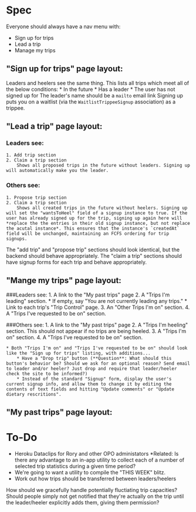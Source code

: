 Spec
======

Everyone should always have a nav menu with:
* Sign up for trips
* Lead a trip
* Manage my trips

"Sign up for trips" page layout:
--------------------------------
Leaders and heelers see the same thing. 
This lists all trips which meet all of the below conditions:
	* In the future
	* Has a leader
	* The user has not signed up for
The leader's name should be a `mailto` email link
Signing up puts you on a waitlist (via the `WaitlistTrippeeSignup` association) as a trippee.  


"Lead a trip" page layout:
------------------------------
### Leaders see:
	1. Add trip section
	2. Claim a trip section
		Shows all proposed trips in the future without leaders. Signing up will automatically make you the leader. 

### Others see:
	1. Propose trip section
	2. Claim a trip section
		Shows all created trips in the future without heelers. Signing up will set the "wantsToHeel" field of a signup instance to true. If the user has already signed up for the trip, signing up again here will *replace the the entries in their old signup instance, but not replace the acutal instance*. This ensures that the instance's `createdAt` field will be unchanged, maintaining an FCFS ordering for trip signups. 

The "add trip" and "propose trip" sections should look identical, but the backend should behave appropriately. 
The "claim a trip" sections should have signup forms for each trip and behave appropriately. 

"Mange my trips" page layout:
------------------------------
###Leaders see:
	1. A link to the "My past trips" page
	2. A "Trips I'm leading" section. 
		* If empty, say "You are not currently leading any trips." 
		* Link to each trip's "Trip Control" page.
	3. An "Other Trips I'm on" section.
	4. A "Trips I've requested to be on" section.

###Others see:
	1. A link to the "My past trips" page
	2. A "Trips I'm heeling" section. This should not appear if no trips are being heeled. 
	3. A "Trips I'm on" section.
	4. A "Trips I've requested to be on" section. 

	* Both "Trips I'm on" and "Trips I've requested to be on" should look like the "Sign up for trips" listing, with additions...
		* Have a "Drop trip" button (**Question**: What should this button's behavior be? Should we ask for an optional reason? Send email to leader and/or heeler? Just drop and require that leader/heeler check the site to be informed?)	
		* Instead of the standard "Signup" form, display the user's current signup info, and allow them to change it by editing the contents of text fields and hitting "Update comments" or "Update dietary rescritions".


"My past trips" page layout:
------------------------------

To-Do
======

* Heroku Dataclips for Rory and other OPO administators
	*Related: Is there any advantage to an in-app utility to collect each of a number of selected trip statistics during a given time period?
* We're going to want a utility to compile the "THIS WEEK" blitz. 
* Work out how trips should be transferred between leaders/heelers


How should we gracefully handle potentially fluctiating trip capacities?
Should people simply not get notified that they're actually on the trip
until the leader/heeler explicitly adds them, giving them permission?


